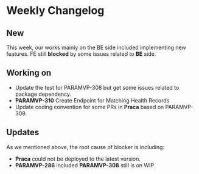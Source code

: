 # Weekly Changelog
## New
This week, our works mainly on the BE side included implementing new features. FE still **blocked** by some issues related to **BE** side.

## Working on
- Update the test for PARAMVP-308 but get some issues related to package dependency.
- **PARAMVP-310** Create Endpoint for Matching Health Records
- Update coding convention for some PRs in **Praca** based on PARAMVP-308.

## Updates
As we mentioned above, the root cause of blocker is including:
- **Praca** could not be deployed to the latest version.
- **PARAMVP-286** included **PARAMVP-308** still is on WIP